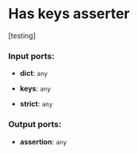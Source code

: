# Has keys asserter

[testing]

### Input ports:

* __dict__: `any`


* __keys__: `any`


* __strict__: `any`

### Output ports:

* __assertion__: `any`


